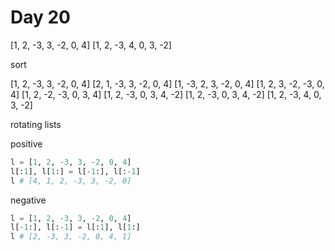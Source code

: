 # Day 20

[1, 2, -3, 3, -2, 0, 4]
[1, 2, -3, 4, 0, 3, -2]

sort

[1, 2, -3, 3, -2, 0, 4]
[2, 1, -3, 3, -2, 0, 4]
[1, -3, 2, 3, -2, 0, 4]
[1, 2, 3, -2, -3, 0, 4]
[1, 2, -2, -3, 0, 3, 4]
[1, 2, -3, 0, 3, 4, -2]
[1, 2, -3, 0, 3, 4, -2]
[1, 2, -3, 4, 0, 3, -2]

rotating lists

positive

```python
l = [1, 2, -3, 3, -2, 0, 4]
l[:1], l[1:] = l[-1:], l[:-1]
l # [4, 1, 2, -3, 3, -2, 0]
```

negative

```python
l = [1, 2, -3, 3, -2, 0, 4]
l[-1:], l[:-1] = l[:1], l[1:]
l # [2, -3, 3, -2, 0, 4, 1]
```
